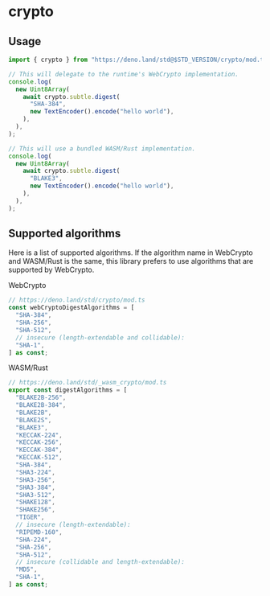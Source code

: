 # crypto

## Usage

```typescript
import { crypto } from "https://deno.land/std@$STD_VERSION/crypto/mod.ts";

// This will delegate to the runtime's WebCrypto implementation.
console.log(
  new Uint8Array(
    await crypto.subtle.digest(
      "SHA-384",
      new TextEncoder().encode("hello world"),
    ),
  ),
);

// This will use a bundled WASM/Rust implementation.
console.log(
  new Uint8Array(
    await crypto.subtle.digest(
      "BLAKE3",
      new TextEncoder().encode("hello world"),
    ),
  ),
);
```

## Supported algorithms

Here is a list of supported algorithms. If the algorithm name in WebCrypto and
WASM/Rust is the same, this library prefers to use algorithms that are supported
by WebCrypto.

WebCrypto

```ts
// https://deno.land/std/crypto/mod.ts
const webCryptoDigestAlgorithms = [
  "SHA-384",
  "SHA-256",
  "SHA-512",
  // insecure (length-extendable and collidable):
  "SHA-1",
] as const;
```

WASM/Rust

```ts
// https://deno.land/std/_wasm_crypto/mod.ts
export const digestAlgorithms = [
  "BLAKE2B-256",
  "BLAKE2B-384",
  "BLAKE2B",
  "BLAKE2S",
  "BLAKE3",
  "KECCAK-224",
  "KECCAK-256",
  "KECCAK-384",
  "KECCAK-512",
  "SHA-384",
  "SHA3-224",
  "SHA3-256",
  "SHA3-384",
  "SHA3-512",
  "SHAKE128",
  "SHAKE256",
  "TIGER",
  // insecure (length-extendable):
  "RIPEMD-160",
  "SHA-224",
  "SHA-256",
  "SHA-512",
  // insecure (collidable and length-extendable):
  "MD5",
  "SHA-1",
] as const;
```
